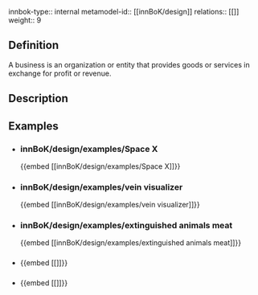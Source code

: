
innbok-type:: internal
metamodel-id:: [[innBoK/design]]
relations:: [[]]
weight:: 9

## Definition
A business is an organization or entity that provides goods or services in exchange for profit or revenue.
## Description
## Examples
- ### innBoK/design/examples/Space X
	{{embed [[innBoK/design/examples/Space X]]}}
- ### innBoK/design/examples/vein visualizer
	{{embed [[innBoK/design/examples/vein visualizer]]}}
- ### innBoK/design/examples/extinguished animals meat
	{{embed [[innBoK/design/examples/extinguished animals meat]]}}
- ### 
	{{embed [[]]}}
- ### 
	{{embed [[]]}}


